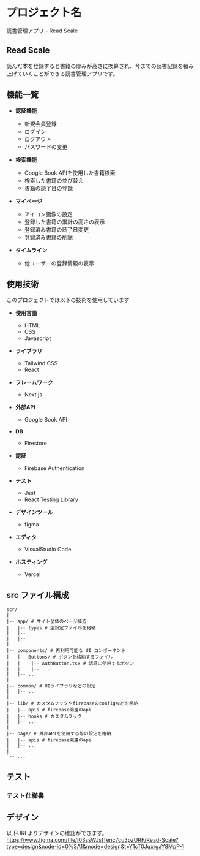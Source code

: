 # プロジェクト名

読書管理アプリ - Read Scale

## Read Scale

読んだ本を登録すると書籍の厚みが高さに換算され、今までの読書記録を積み上げていくことができる読書管理アプリです。

## 機能一覧

- **認証機能**

  - 新規会員登録
  - ログイン
  - ログアウト
  - パスワードの変更

- **検索機能**

  - Google Book APIを使用した書籍検索
  - 検索した書籍の並び替え
  - 書籍の読了日の登録

- **マイページ**

  - アイコン画像の設定
  - 登録した書籍の累計の高さの表示
  - 登録済み書籍の読了日変更
  - 登録済み書籍の削除

- **タイムライン**
  - 他ユーザーの登録情報の表示

## 使用技術

このプロジェクトでは以下の技術を使用しています

- **使用言語**

  - HTML
  - CSS
  - Javascript

- **ライブラリ**

  - Tailwind CSS
  - React

- **フレームワーク**

  - Next.js

- **外部API**

  - Google Book API

- **DB**

  - Firestore

- **認証**

  - Firebase Authentication

- **テスト**

  - Jest
  - React Testing Library

- **デザインツール**

  - figma

- **エディタ**

  - VisualStudio Code

- **ホスティング**
  - Vercel

## src ファイル構成

```plaintext
scr/
|
|-- app/ # サイト全体のページ構造
|   |-- types # 型設定ファイルを格納
|   |--
|   |-- 
|
|-- components/ # 再利用可能な UI コンポーネント
|   |-- Buttons/ # ボタンを格納するファイル
|   |    |-- AuthButton.tsx # 認証に使用するボタン
|   |    |-- ...
|   |-- ...
| 
|-- common/ # UIライブラリなどの設定
|   |-- ...
|
|-- lib/ # カスタムフックやfirebaseのconfigなどを格納
|   |-- apis # firebase関連のapi
|   |-- hooks # カスタムフック
|   |-- ...
|
|-- page/ # 外部APIを使用する際の設定を格納
|   |-- apis # firebase関連のapi
|   |-- ...
|
`-- ...
```

## テスト

### テスト仕様書

## デザイン

以下URLよりデザインの確認ができます。
https://www.figma.com/file/I03ssWJsITenc7cu3pzURF/Read-Scale?type=design&node-id=0%3A1&mode=design&t=Y1cT0JqxrgaY8MpP-1
